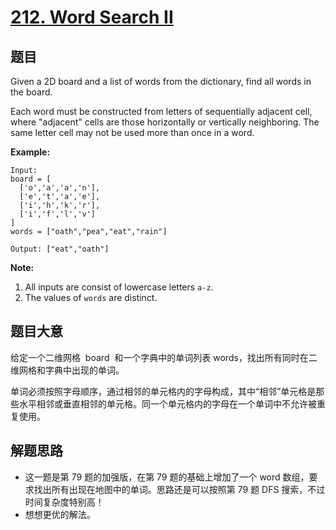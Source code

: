 # [212. Word Search II](https://leetcode-cn.com/problems/word-search-ii/)

## 题目

Given a 2D board and a list of words from the dictionary, find all words in the board.

Each word must be constructed from letters of sequentially adjacent cell, where "adjacent" cells are those horizontally or vertically neighboring. The same letter cell may not be used more than once in a word.

**Example:**

    Input:
    board = [
      ['o','a','a','n'],
      ['e','t','a','e'],
      ['i','h','k','r'],
      ['i','f','l','v']
    ]
    words = ["oath","pea","eat","rain"]

    Output: ["eat","oath"]

**Note:**

1. All inputs are consist of lowercase letters `a-z`.
2. The values of `words` are distinct.

## 题目大意

给定一个二维网格  board  和一个字典中的单词列表 words，找出所有同时在二维网格和字典中出现的单词。

单词必须按照字母顺序，通过相邻的单元格内的字母构成，其中“相邻”单元格是那些水平相邻或垂直相邻的单元格。同一个单元格内的字母在一个单词中不允许被重复使用。

## 解题思路

- 这一题是第 79 题的加强版，在第 79 题的基础上增加了一个 word 数组，要求找出所有出现在地图中的单词。思路还是可以按照第 79 题 DFS 搜索，不过时间复杂度特别高！
- 想想更优的解法。

